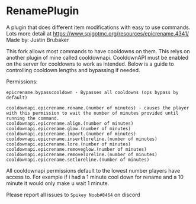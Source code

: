 # RenamePlugin
A plugin that does different item modifications with easy to use commands.
Lots more detail at https://www.spigotmc.org/resources/epicrename.4341/       
Made by: Justin Brubaker

This fork allows most commands to have cooldowns on them. This relys on another plugin of mine called cooldownapi. CooldownAPI must be enabled on the server for cooldowns to work as intended. Below is a guide to controlling cooldown lengths and bypassing if needed.

Permissions:
```
epicrename.bypasscooldown - Bypasses all cooldowns (ops bypass by default)

cooldownapi.epicrename.rename.(number of minutes) - causes the player with this permission to wait the number of minutes provided until running the command.
cooldownapi.epicrename.align.(number of minutes)
cooldownapi.epicrename.glow.(number of minutes)
cooldownapi.epicrename.import.(number of minutes)
cooldownapi.epicrename.insertloreline.(number of minutes)
cooldownapi.epicrename.lore.(number of minutes)
cooldownapi.epicrename.removeglow.(number of minutes)
cooldownapi.epicrename.removeloreline.(number of minutes)
cooldownapi.epicrename.setloreline.(number of minutes)
```

All cooldownapi permissions default to the lowest number players have access to. For example if i had a 1 minute cool down for rename and a 10 minute it would only make u wait 1 minute.

Please report all issues to `Spikey Noob#8464` on discord
